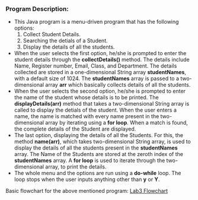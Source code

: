 ### Program Description:

- This Java program is a menu-driven program that has the following options:
    1. Collect Student Details.
    2. Searching the detials of a Student.
    3. Display the details of all the students.
- When the user selects the first option, he/she is prompted to enter the student details through the **collectDetails()** method. The details include Name, Register number, Email, Class, and Department. The details collected are stored in a one-dimensional String array **studentNames**, with a default size of 1024. The **studentNames** array is passed to a two-dimensional array **arr** which basically collects details of all the students.
- When the user selects the second option, he/she is prompted to enter the name of the student whose details is to be printed. The **displayDetails(arr)** method that takes a two-dimensional String array is called to display the detials of the student. When the user enters a name, the name is matched with every name present in the two-dimensional array by iterating using a **for loop**. When a match is found, the complete details of the Student are displayed.
- The last option, displaying the details of all the Students. For this, the method **name(arr)**, which takes two-dimensional String array, is used to display the details of all the students present in the **studentNames** array. The Name of the Students are stored at the zeroth index of the **studentNames** array. A **for loop** is used to iterate through the two-dimensional array, to print the details.
- The whole menu and the options are run using a **do-while** loop. The loop stops when the user inputs anything other than **y** or **Y**.

Basic flowchart for the above mentioned program:
[Lab3 Flowchart](https://github.com/narpatk78/22122031-MDS273L-JAVA/blob/main/Flowchart/lab3_flow.jpg)
